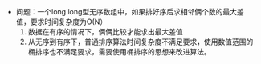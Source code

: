 - 问题：一个long long型无序数组中，如果排好序后求相邻俩个数的最大差值，要求时间复杂度为O(N）
    1. 数据在有序的情况下，俩俩比较才能求出最大差值
    2. 从无序到有序下，普通排序算法时间复杂度不满足要求，使用数值范围的桶排序也不满足要求，需要使用桶排序的思想来改进算法。